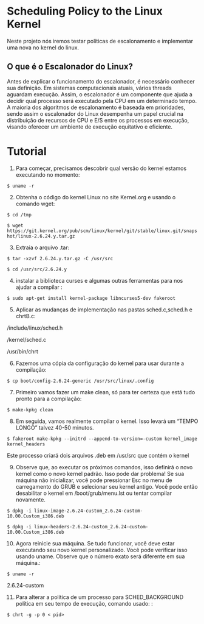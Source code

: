 # Scheduling Policy to the Linux Kernel
Neste projeto nós iremos testar políticas de escalonamento e implementar uma nova no kernel do linux.

## O que é o Escalonador do Linux?
Antes de explicar o funcionamento do escalonador, é necessário conhecer sua definição. Em sistemas computacionais atuais, vários threads aguardam execução. 
Assim, o escalonador é um componente que ajuda a decidir qual processo será executado pela CPU em um determinado tempo. 
A maioria dos algoritmos de escalonamento é baseada em prioridades, sendo assim o escalonador do Linux desempenha um papel crucial na distribuição de recursos de CPU e E/S entre os processos em execução, visando oferecer um ambiente de execução equitativo e eficiente.

# Tutorial
1. Para começar, precisamos descobrir qual versão do kernel estamos executando no momento: 


```$ uname -r```


2. Obtenha o código do kernel Linux no site Kernel.org e usando o comando wget:

```$ cd /tmp```

```$ wget https://git.kernel.org/pub/scm/linux/kernel/git/stable/linux.git/snapshot/linux-2.6.24.y.tar.gz```


3. Extraia o arquivo .tar:

```$ tar -xzvf 2.6.24.y.tar.gz -C /usr/src```

```$ cd /usr/src/2.6.24.y```


4.  instalar a biblioteca curses e algumas outras ferramentas para nos ajudar a compilar :

```$ sudo apt-get install kernel-package libncurses5-dev fakeroot```


5. Aplicar as mudanças de implementação nas pastas sched.c,sched.h e chrtB.c:

/include/linux/sched.h  

/kernel/sched.c 

/usr/bin/chrt


6. Fazemos uma cópia da configuração do kernel para usar durante a compilação:

```$ cp boot/config-2.6.24-generic /usr/src/linux/.config```


7. Primeiro vamos fazer um make clean, só para ter certeza que está tudo pronto para a compilação:

```$ make-kpkg clean```


8. Em seguida, vamos realmente compilar o kernel. Isso levará um “TEMPO LONGO” talvez 40-50 minutos.

```$ fakeroot make-kpkg --initrd --append-to-version=-custom kernel_image kernel_headers```

Este processo criará dois arquivos .deb em /usr/src que contém o kernel


9. Observe que, ao executar os próximos comandos, isso definirá o novo kernel como o novo kernel padrão. Isso pode dar problema! Se sua máquina não inicializar, você pode pressionar Esc no menu de carregamento do GRUB e selecionar seu kernel antigo. Você pode então desabilitar o kernel em /boot/grub/menu.lst ou tentar compilar novamente. 

```$ dpkg -i linux-image-2.6.24-custom_2.6.24-custom-10.00.Custom_i386.deb```

```$ dpkg -i linux-headers-2.6.24-custom_2.6.24-custom-10.00.Custom_i386.deb```


10. Agora reinicie sua máquina. Se tudo funcionar, você deve estar executando seu novo kernel personalizado. Você pode verificar isso usando uname. Observe que o número exato será diferente em sua máquina.:

```$ uname -r```

2.6.24-custom


11. Para alterar a política de um processo para SCHED_BACKGROUND política em seu tempo de execução, comando usado: :

```$ chrt -g -p 0 < pid>```
